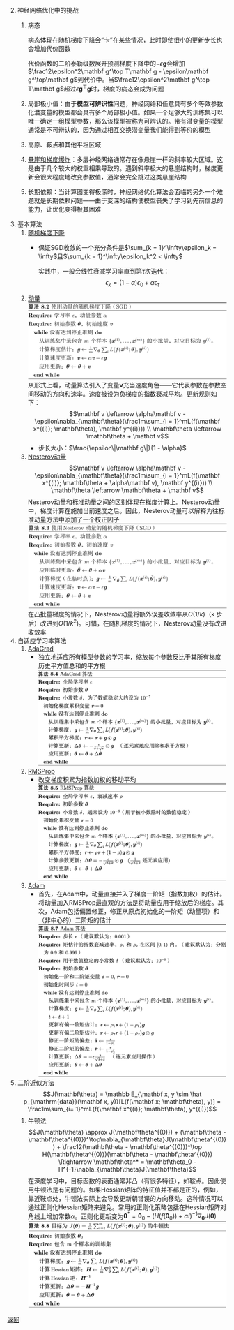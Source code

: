 2. 神经网络优化中的挑战
    1. 病态

        病态体现在随机梯度下降会“卡”在某些情况，此时即使很小的更新步长也会增加代价函数
        
        代价函数的二阶泰勒级数展开预测梯度下降中的$−ϵ\mathbf g$会增加$\frac12\epsilon^2\mathbf g^\top T\mathbf g - \epsilon\mathbf g^\top\mathbf g$到代价中。当$\frac12\epsilon^2\mathbf g^\top T\mathbf g$超过$\epsilon\mathbf g^\top\mathbf g$时，梯度的病态会成为问题
    2. 局部极小值：由于**模型可辨识性**问题，神经网络和任意具有多个等效参数化潜变量的模型都会具有多个局部极小值。如果一个足够大的训练集可以唯一确定一组模型参数，那么该模型被称为可辨认的。带有潜变量的模型通常是不可辨认的，因为通过相互交换潜变量我们能得到等价的模型
    3. 高原、鞍点和其他平坦区域
    4. [悬崖和梯度爆炸](gradient_clipping.py)：多层神经网络通常存在像悬崖一样的斜率较大区域。这是由于几个较大的权重相乘导致的。遇到斜率极大的悬崖结构时，梯度更新会很大程度地改变参数值，通常会完全跳过这类悬崖结构
    5. 长期依赖：当计算图变得极深时，神经网络优化算法会面临的另外一个难题就是长期依赖问题——由于变深的结构使模型丧失了学习到先前信息的能力，让优化变得极其困难
3. 基本算法
    1. [随机梯度下降](sgd.ipynb)
        - 保证SGD收敛的一个充分条件是$\sum_{k = 1}^\infty\epsilon_k = \infty$且$\sum_{k = 1}^\infty\epsilon_k^2 < \infty$
        
            实践中，一般会线性衰减学习率直到第$\tau$次迭代：
            $$\epsilon_k = (1 - \alpha)\epsilon_0 + \alpha\epsilon_\tau$$
    2. [动量](momentum_optimization.py)
        ![SGD with Momentum](SGDwithMomentum.png "SGD with Momentum")
        从形式上看，动量算法引入了变量$\mathbf v$充当速度角色——它代表参数在参数空间移动的方向和速率。速度被设为负梯度的指数衰减平均。更新规则如下：
        $$\mathbf v \leftarrow \alpha\mathbf v - \epsilon\nabla_{\mathbf\theta}(\frac1m\sum_{i = 1}^mL(f(\mathbf x^{(i)}; \mathbf\theta), \mathbf y^{(i)})) \\
        \mathbf\theta \leftarrow \mathbf\theta + \mathbf v$$
        - 步长大小：$\frac{\epsilon\|\mathbf g\|}{1 - \alpha}$
    3. [Nesterov动量](nesterov.py)
        $$\mathbf v \leftarrow \alpha\mathbf v - \epsilon\nabla_{\mathbf\theta}(\frac1m\sum_{i = 1}^mL(f(\mathbf x^{(i)}; \mathbf\theta + \alpha\mathbf v), \mathbf y^{(i)})) \\
        \mathbf\theta \leftarrow \mathbf\theta + \mathbf v$$
        Nesterov动量和标准动量之间的区别体现在梯度计算上。Nesterov动量中，梯度计算在施加当前速度之后。因此，Nesterov动量可以解释为往标准动量方法中添加了一个校正因子
        ![Nesterov](Nesterov.png "Nesterov")
        在凸批量梯度的情况下，Nesterov动量将额外误差收敛率从$O(1 / k)$（k 步后）改进到$O(1/k^2)$。可惜，在随机梯度的情况下，Nesterov动量没有改进收敛率
5. 自适应学习率算法
    1. [AdaGrad](adagrad.py)
        - 独立地适应所有模型参数的学习率，缩放每个参数反比于其所有梯度历史平方值总和的平方根
        ![AdaGrad](Adagrad.png "AdaGrad")
    2. [RMSProp](rmsprop.py)
        - 改变梯度积累为指数加权的移动平均
       ![RMSProp](RMSProp.png "RMSProp")
    3. [Adam](adam_optimization.ipynb)
        - 首先，在Adam中，动量直接并入了梯度一阶矩（指数加权）的估计。将动量加入RMSProp最直观的方法是将动量应用于缩放后的梯度。其次，Adam包括偏置修正，修正从原点初始化的一阶矩（动量项）和（非中心的）二阶矩的估计
       ![Adam](Adam.png "Adam")
6. 二阶近似方法
    $$J(\mathbf\theta) = \mathbb E_{\mathbf x, y \sim \hat p_{\mathrm{data}}(\mathbf x, y)}[L(f(\mathbf x; \mathbf\theta), y)] = \frac1m\sum_{i= 1}^mL(f(\mathbf x^{(i)}; \mathbf\theta), y^{(i)})$$
    1. 牛顿法
        $$J(\mathbf\theta) \approx J(\mathbf\theta^{(0)}) + (\mathbf\theta - \mathbf\theta^{(0)})^\top\nabla_{\mathbf\theta}J(\mathbf\theta^{(0)}) + \frac12(\mathbf\theta - \mathbf\theta^{(0)})^\top H(\mathbf\theta^{(0)})(\mathbf\theta - \mathbf\theta^{(0)}) \Rightarrow \mathbf\theta^* = \mathbf\theta_0 - H^{-1}\nabla_{\mathbf\theta}J(\mathbf\theta)$$
        在深度学习中，目标函数的表面通常非凸（有很多特征），如鞍点。因此使用牛顿法是有问题的。如果Hessian矩阵的特征值并不都是正的，例如，靠近鞍点处，牛顿法实际上会导致更新朝错误的方向移动。这种情况可以通过正则化Hessian矩阵来避免。常用的正则化策略包括在Hessian矩阵对角线上增加常数$\alpha$。正则化更新变为$\mathbf\theta^* = \mathbf\theta_0 - (H(f(\mathbf\theta_0)) + \alpha I)^{-1}\nabla_{\mathbf\theta}J(\mathbf\theta)$
       ![牛顿法](Newton'sMethod.png "牛顿法")

[返回](readme.md)